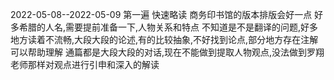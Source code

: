 
2022-05-08--2022-05-09
第一遍  快速略读
商务印书馆的版本排版会好一点
好多希腊的人名,需要提前准备一下,人物关系和特点
不知道是不是翻译的问题,好多地方读着不流畅,大段大段的论述,有的比较抽象,不好找到论点,部分地方存在注解可以帮助理解
通篇都是大段大段的对话,现在不能做到提取人物观点,没法做到罗翔老师那样对观点进行引申和深入的解读